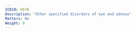 ```yaml
---
ICD10: H578
Description: "Other specified disorders of eye and adnexa"
Matters: No
Weight: 0
---
```


